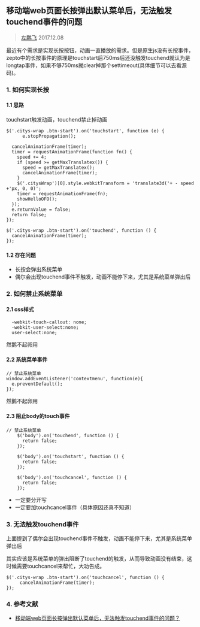 ## 移动端web页面长按弹出默认菜单后，无法触发touchend事件的问题

> [左鹏飞](https://github.com/zuopf769)   2017.12.08


最近有个需求是实现长按按钮，动画一直播放的需求。但是原生js没有长按事件，zepto中的长按事件的原理是touchstart后750ms后还没触发touchend就认为是longtap事件，如果不够750ms就clear掉那个settimeout(具体细节可以去看源码)。

### 1. 如何实现长按

#### 1.1 思路

touchstart触发动画，touchend禁止掉动画

```
$('.citys-wrap .btn-start').on('touchstart', function (e) {
      e.stopPropagation();  

  cancelAnimationFrame(timer);
  timer = requestAnimationFrame(function fn() {
    speed += 4;
    if (speed >= getMaxTranslatex()) {
      speed = getMaxTranslatex();
      cancelAnimationFrame(timer);
    }
    $('.citysWrap')[0].style.webkitTransform = 'translate3d('+ - speed +'px, 0, 0)'; 
    timer = requestAnimationFrame(fn);
    showHelloOFO();
  });
  e.returnValue = false;
  return false;
});

$('.citys-wrap .btn-start').on('touchend', function () {
  cancelAnimationFrame(timer);
});

```
#### 1.2 存在问题

+ 长按会弹出系统菜单
+ 偶尔会出现touchend事件不触发，动画不能停下来，尤其是系统菜单弹出后


### 2. 如何禁止系统菜单

#### 2.1 css样式

```
  -webkit-touch-callout: none;
  -webkit-user-select:none;
  user-select:none; 
```
然鹅不起卵用

#### 2.2 系统菜单事件

```
// 禁止系统菜单
window.addEventListener('contextmenu', function(e){  
  e.preventDefault();  
});

```
然鹅不起卵用

#### 2.3 阻止body的touch事件

```
// 禁止系统菜单
    $('body').on('touchend', function () {
      return false;
    });

    $('body').on('touchstart', function () {
      return false;
    });

    $('body').on('touchcancel', function () {
      return false;
    });

```

+ 一定要分开写
+ 一定要加touchcancel事件（具体原因还真不知道）


### 3. 无法触发touchend事件

上面提到了偶尔会出现touchend事件不触发，动画不能停下来，尤其是系统菜单弹出后

其实应该是系统菜单的弹出阻断了touchend的触发，从而导致动画没有结束，这时候需要touchcancel来帮忙，大功告成。

```
$('.citys-wrap .btn-start').on('touchcancel', function () {
     cancelAnimationFrame(timer);
});
```

### 4. 参考文献

+ [移动端web页面长按弹出默认菜单后，无法触发touchend事件的问题？](https://www.zhihu.com/question/39714228/answer/103425211)
